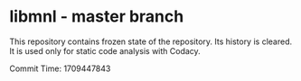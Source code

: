 # libmnl - master branch

This repository contains frozen state of the repository.
Its history is cleared. It is used only for static code
analysis with Codacy.

Commit Time: 1709447843